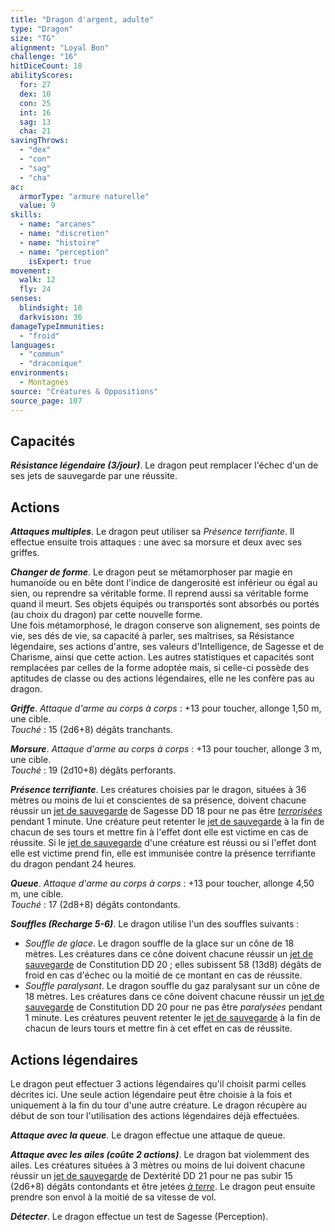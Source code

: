```yaml
---
title: "Dragon d'argent, adulte"
type: "Dragon"
size: "TG"
alignment: "Loyal Bon"
challenge: "16"
hitDiceCount: 18
abilityScores:
  for: 27
  dex: 10
  con: 25
  int: 16
  sag: 13
  cha: 21
savingThrows: 
  - "dex"
  - "con"
  - "sag"
  - "cha"
ac: 
  armorType: "armure naturelle"
  value: 9
skills: 
  - name: "arcanes"
  - name: "discretion"
  - name: "histoire"
  - name: "perception"
    isExpert: true
movement: 
  walk: 12
  fly: 24
senses: 
  blindsight: 18
  darkvision: 36
damageTypeImmunities: 
  - "froid"
languages: 
  - "commun"
  - "draconique"
environments:
  - Montagnes
source: "Créatures & Oppositions"
source_page: 107
---
```

## Capacités
_**Résistance légendaire (3/jour)**_. Le dragon peut remplacer l'échec d'un de ses jets de sauvegarde par une réussite.

## Actions
_**Attaques multiples**_. Le dragon peut utiliser sa _Présence terrifiante_. Il effectue ensuite trois attaques : une avec sa morsure et deux avec ses griffes.

_**Changer de forme**_. Le dragon peut se métamorphoser par magie en humanoïde ou en bête dont l'indice de dangerosité est inférieur ou égal au sien, ou reprendre sa véritable forme. Il reprend aussi sa véritable forme quand il meurt. Ses objets équipés ou transportés sont absorbés ou portés (au choix du dragon) par cette nouvelle forme.  
Une fois métamorphosé, le dragon conserve son alignement, ses points de vie, ses dés de vie, sa capacité à parler, ses maîtrises, sa Résistance légendaire, ses actions d'antre, ses valeurs d'Intelligence, de Sagesse et de Charisme, ainsi que cette action. Les autres statistiques et capacités sont remplacées par celles de la forme adoptée mais, si celle-ci possède des aptitudes de classe ou des actions légendaires, elle ne les confère pas au dragon.

_**Griffe**_. _Attaque d'arme au corps à corps_ : +13 pour toucher, allonge 1,50 m, une cible.  
_Touché_ : 15 (2d6+8) dégâts tranchants.

_**Morsure**_. _Attaque d'arme au corps à corps_ : +13 pour toucher, allonge 3 m, une cible.  
_Touché_ : 19 (2d10+8) dégâts perforants.

_**Présence terrifiante**_. Les créatures choisies par le dragon, situées à 36 mètres ou moins de lui et conscientes de sa présence, doivent chacune réussir un [jet de sauvegarde](/utiliser-les-caracteristiques/#jets-de-sauvegarde) de Sagesse DD 18 pour ne pas être [_terrorisées_](/gerer-la-sante-du-personnage/#terrorise) pendant 1 minute. Une créature peut retenter le [jet de sauvegarde](/utiliser-les-caracteristiques/#jets-de-sauvegarde) à la fin de chacun de ses tours et mettre fin à l'effet dont elle est victime en cas de réussite. Si le [jet de sauvegarde](/utiliser-les-caracteristiques/#jets-de-sauvegarde) d'une créature est réussi ou si l'effet dont elle est victime prend fin, elle est immunisée contre la présence terrifiante du dragon pendant 24 heures.

_**Queue**_. _Attaque d'arme au corps à corps_ : +13 pour toucher, allonge 4,50 m, une cible.  
_Touché_ : 17 (2d8+8) dégâts contondants.

_**Souffles (Recharge 5-6)**_. Le dragon utilise l'un des souffles suivants :
* _Souffle de glace_. Le dragon souffle de la glace sur un cône de 18 mètres. Les créatures dans ce cône doivent chacune réussir un [jet de sauvegarde](/utiliser-les-caracteristiques/#jets-de-sauvegarde) de Constitution DD 20 ; elles subissent 58 (13d8) dégâts de froid en cas d'échec ou la moitié de ce montant en cas de réussite.
* _Souffle paralysant_. Le dragon souffle du gaz paralysant sur un cône de 18 mètres. Les créatures dans ce cône doivent chacune réussir un [jet de sauvegarde](/utiliser-les-caracteristiques/#jets-de-sauvegarde) de Constitution DD 20 pour ne pas être _paralysées_ pendant 1 minute. Les créatures peuvent retenter le [jet de sauvegarde](/utiliser-les-caracteristiques/#jets-de-sauvegarde) à la fin de chacun de leurs tours et mettre fin à cet effet en cas de réussite.

## Actions légendaires
Le dragon peut effectuer 3 actions légendaires qu'il choisit parmi celles décrites ici. Une seule action légendaire peut être choisie à la fois et uniquement à la fin du tour d'une autre créature. Le dragon récupère au début de son tour l'utilisation des actions légendaires déjà effectuées.

_**Attaque avec la queue**_. Le dragon effectue une attaque de queue.

_**Attaque avec les ailes (coûte 2 actions)**_. Le dragon bat violemment des ailes. Les créatures situées à 3 mètres ou moins de lui doivent chacune réussir un [jet de sauvegarde](/utiliser-les-caracteristiques/#jets-de-sauvegarde) de Dextérité DD 21 pour ne pas subir 15 (2d6+8) dégâts contondants et être jetées [_à terre_](/gerer-la-sante-du-personnage/#a-terre). Le dragon peut ensuite prendre son envol à la moitié de sa vitesse de vol.

_**Détecter**_. Le dragon effectue un test de Sagesse (Perception).
